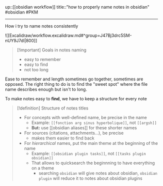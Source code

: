up::[[obsidian workflow]]
title::"how to properly name notes in obsidian"
#obsidian #PKM 

----
How i try to name notes consistently

![[Excalidraw/workflow.excalidraw.md#^group=J47Bj3drc5SM-nUY9J7dl|800]]

> [!important] Goals in notes naming
>  - easy to remember
>  - easy to find
>  - not too long

Ease to remember and length sometimes go together, sometimes are opposed. The right thing to do is to find the "sweet spot" where the file name describes enough but isn't to long.

To make notes easy to **find**, we have to keep a structure for every note

> [!definition] Structure of notes titles
>  - For concepts with well-defined name, be precise in the name
>      - Example: `[[fonction arg sinus hyperbolique]]`, not `[[argsh]]`
>      - **But:** use [[obsidian aliases]] for these shorter names
>  - For sources (citations, attachments...), be precise
>      - makes them easier to find back
>  - For _hierarchical_ names, put the main theme at the beginning of the name
>      - Example: `[[obsidian plugin tasks]]`, not `[[tasks plugin obsidian]]`
>      - That allows to quicksearch the beginnning to have everything on a theme
>          - searching `obsidian` will give notes about obsidian, `obsidian plugin` will reduce it to notes about obsidian plugins

